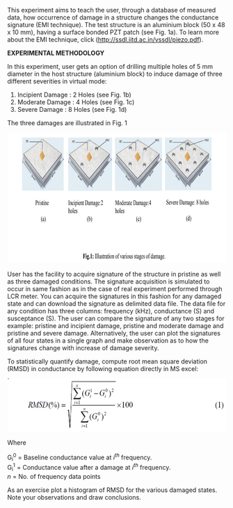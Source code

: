 
This experiment aims to teach the user, through a database of measured data, how occurrence of damage in a structure changes the conductance signature (EMI technique).
The test structure is an aluminium block (50 x 48 x 10 mm), having a surface bonded PZT patch (see Fig. 1a). To learn more about the EMI technique, click (<a href="http://ssdl.iitd.ac.in/vssdl/piezo.pdf" target="_blank">http://ssdl.iitd.ac.in/vssdl/piezo.pdf</a>).

**EXPERIMENTAL METHODOLOGY**

In this experiment, user gets an option of drilling multiple holes of 5 mm diameter in the host structure (aluminium block) to induce damage of three different severities in virtual mode:
1. Incipient Damage : 2 Holes (see Fig. 1b)
2. Moderate Damage : 4 Holes (see Fig. 1c)
3. Severe Damage : 8 Holes (see Fig. 1d)

The three damages are illustrated in Fig. 1
 
<img src="images/th1.png" height="300px" />

User has the facility to acquire signature of the structure in pristine as well as three damaged conditions. The signature acquisition is simulated to occur in same fashion as in the case of real experiment performed through LCR meter. You can acquire the signatures in this fashion for any damaged state and can download the signature as delimited data file. The data file for any condition has three columns: frequency (kHz), conductance (S) and susceptance (S). The user can compare the signature of any two stages for example: pristine and incipient damage, pristine and moderate damage and pristine and severe damage. Alternatively, the user can plot the signatures of all four states in a single graph and make observation as to how the signatures change with increase of damage severity.


To statistically quantify damage, compute root mean square deviation (RMSD) in conductance by following equation directly in MS excel:

<centerr><img src="images/th2.png" height="122px"/></center>

Where

G<sub>i</sub><sup>0</sup> = Baseline conductance value at <i>i<sup>th</sup></i> frequency.<br>
G<sub>i</sub><sup>1</sup> = Conductance value after a damage at <i>i<sup>th</sup></i> frequency.<br>
<i>n</i> = No. of frequency data points<br>

As an exercise plot a histogram of RMSD for the various damaged states. Note your observations and draw conclusions.<br>

